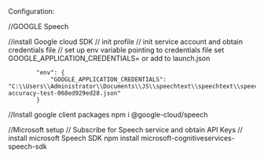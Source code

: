 Configuration:

//GOOGLE Speech

//install Google cloud SDK
// init profile 
// init service account and obtain credentials file
// set up env variable pointing to credentials file
set GOOGLE_APPLICATION_CREDENTIALS=<PATH TO CREDENTIALS File>
or 
add to launch.json

            "env": {
                "GOOGLE_APPLICATION_CREDENTIALS": "C:\\Users\\Administrator\\Documents\\JS\\speechtext\\speechtext\\speech-accuracy-test-068ed929ed28.json"
            }
//Install google client packages
npm i @google-cloud/speech

//Microsoft setup
// Subscribe for Speech service and obtain API Keys 
// install microsoft Speech SDK
npm install microsoft-cognitiveservices-speech-sdk
